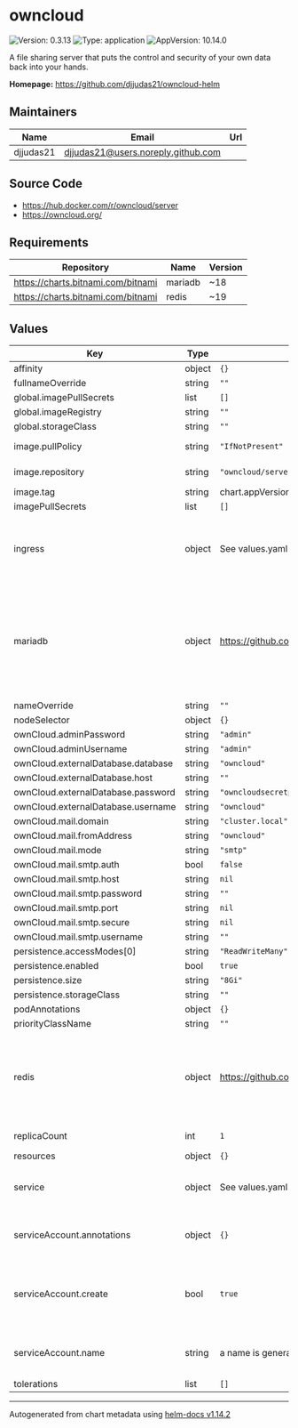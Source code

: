 # owncloud

![Version: 0.3.13](https://img.shields.io/badge/Version-0.3.13-informational?style=flat-square) ![Type: application](https://img.shields.io/badge/Type-application-informational?style=flat-square) ![AppVersion: 10.14.0](https://img.shields.io/badge/AppVersion-10.14.0-informational?style=flat-square)

A file sharing server that puts the control and security of your own data back into your hands.

**Homepage:** <https://github.com/djjudas21/owncloud-helm>

## Maintainers

| Name | Email | Url |
| ---- | ------ | --- |
| djjudas21 | <djjudas21@users.noreply.github.com> |  |

## Source Code

* <https://hub.docker.com/r/owncloud/server>
* <https://owncloud.org/>

## Requirements

| Repository | Name | Version |
|------------|------|---------|
| https://charts.bitnami.com/bitnami | mariadb | ~18 |
| https://charts.bitnami.com/bitnami | redis | ~19 |

## Values

| Key | Type | Default | Description |
|-----|------|---------|-------------|
| affinity | object | `{}` |  |
| fullnameOverride | string | `""` |  |
| global.imagePullSecrets | list | `[]` |  |
| global.imageRegistry | string | `""` |  |
| global.storageClass | string | `""` |  |
| image.pullPolicy | string | `"IfNotPresent"` | image pull policy |
| image.repository | string | `"owncloud/server"` | image repository |
| image.tag | string | chart.appVersion | image tag |
| imagePullSecrets | list | `[]` |  |
| ingress | object | See values.yaml | Enable and configure ingress settings for the chart under this key. |
| mariadb | object | <https://github.com/bitnami/charts/blob/master/bitnami/mariadb/values.yaml> | Enable and configure mariadb database subchart under this key.    For more options see [mariadb chart documentation](https://github.com/bitnami/charts/tree/master/bitnami/mariadb) |
| nameOverride | string | `""` |  |
| nodeSelector | object | `{}` |  |
| ownCloud.adminPassword | string | `"admin"` |  |
| ownCloud.adminUsername | string | `"admin"` |  |
| ownCloud.externalDatabase.database | string | `"owncloud"` |  |
| ownCloud.externalDatabase.host | string | `""` |  |
| ownCloud.externalDatabase.password | string | `"owncloudsecretpassword"` |  |
| ownCloud.externalDatabase.username | string | `"owncloud"` |  |
| ownCloud.mail.domain | string | `"cluster.local"` |  |
| ownCloud.mail.fromAddress | string | `"owncloud"` |  |
| ownCloud.mail.mode | string | `"smtp"` |  |
| ownCloud.mail.smtp.auth | bool | `false` |  |
| ownCloud.mail.smtp.host | string | `nil` |  |
| ownCloud.mail.smtp.password | string | `""` |  |
| ownCloud.mail.smtp.port | string | `nil` |  |
| ownCloud.mail.smtp.secure | string | `nil` |  |
| ownCloud.mail.smtp.username | string | `""` |  |
| persistence.accessModes[0] | string | `"ReadWriteMany"` |  |
| persistence.enabled | bool | `true` |  |
| persistence.size | string | `"8Gi"` |  |
| persistence.storageClass | string | `""` |  |
| podAnnotations | object | `{}` |  |
| priorityClassName | string | `""` |  |
| redis | object | <https://github.com/bitnami/charts/blob/master/bitnami/redis/values.yaml> | Enable and configure redis subchart under this key.    For more options see [redis chart documentation](https://github.com/bitnami/charts/tree/master/bitnami/redis) |
| replicaCount | int | `1` | Number of replicas |
| resources | object | `{}` |  |
| service | object | See values.yaml | Configures service settings for the chart. |
| serviceAccount.annotations | object | `{}` | Annotations to add to the service account |
| serviceAccount.create | bool | `true` | Specifies whether a service account should be created |
| serviceAccount.name | string | a name is generated using the fullname template | The name of the service account to use. |
| tolerations | list | `[]` |  |

----------------------------------------------
Autogenerated from chart metadata using [helm-docs v1.14.2](https://github.com/norwoodj/helm-docs/releases/v1.14.2)

